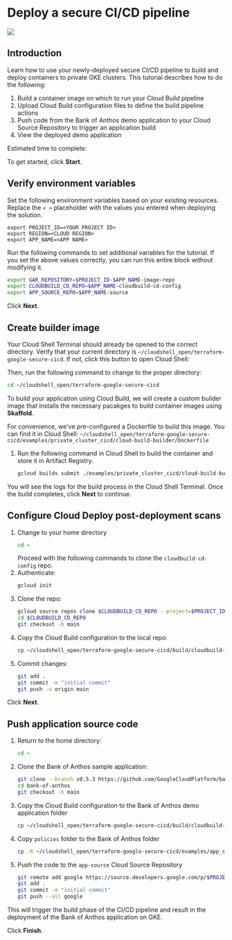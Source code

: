 <walkthrough-metadata>
  <meta name="title" content="Deploy using the secure CI/CD pipeline" />
  <meta name="description" content="Use the secure CI/CD pipeline to deploy a containerized application" />
  <meta name="component_id" content="121840" />
  <meta name="keywords" content="blueprint, CI/CD, continuous integration, continuous deployment, deployment pipeline, security development, devops, supply chain security, Cloud Build" />
</walkthrough-metadata>

# Deploy a secure CI/CD pipeline

<walkthrough-disable-features toc></walkthrough-disable-features>

![](https://walkthroughs.googleusercontent.com/content/images/intro-page.png)

## Introduction
Learn how to use your newly-deployed secure CI/CD pipeline to build and deploy containers to private GKE clusters. This tutorial describes how to do the following:

1. Build a container image on which to run your Cloud Build pipeline
1. Upload Cloud Build configuration files to define the build pipeline actions
1. Push code from the Bank of Anthos demo application to your Cloud Source Repository to trigger an application build
1. View the deployed demo application

Estimated time to complete:
<walkthrough-tutorial-duration duration="25"></walkthrough-tutorial-duration>

To get started, click **Start**.

## Verify environment variables
Set the following environment variables based on your existing resources. Replace the `< >` placeholder with the values you entered when deploying the solution.

```
export PROJECT_ID=<YOUR PROJECT ID>
export REGION=<CLOUD REGION>
export APP_NAME=<APP NAME>
```

Run the following commands to set additional variables for the tutorial. If you set the above values correctly, you can run this entire block without modifying it.
```bash
export GAR_REPOSITORY=$PROJECT_ID-$APP_NAME-image-repo
export CLOUDBUILD_CD_REPO=$APP_NAME-cloudbuild-cd-config
export APP_SOURCE_REPO=$APP_NAME-source
```

Click **Next**.

## Create builder image
Your Cloud Shell Terminal should already be opened to the correct directory. Verify that your current directory is `~/cloudshell_open/terraform-google-secure-cicd`. If not, click this button to open Cloud Shell:
<walkthrough-open-cloud-shell-button></walkthrough-open-cloud-shell-button>

Then, run the following command to change to the proper directory:
```bash
cd ~/cloudshell_open/terraform-google-secure-cicd
```

To build your application using Cloud Build, we will create a custom builder image that installs the necessary pacakges to build container images using **Skaffold**.

For convenience, we've pre-configured a Dockerfile to build this image. You can find it in Cloud Shell: `~/cloudshell_open/terraform-google-secure-cicd/examples/private_cluster_cicd/cloud-build-builder/Dockerfile`

1. Run the following command in Cloud Shell to build the container and store it in Artifact Registry.
    ```bash
    gcloud builds submit ./examples/private_cluster_cicd/cloud-build-builder --project $PROJECT_ID --config=./examples/private_cluster_cicd/cloud-build-builder/cloudbuild-skaffold-build-image.yaml --substitutions=_DEFAULT_REGION=$REGION,_GAR_REPOSITORY=$GAR_REPOSITORY
    ```

You will see the logs for the build process in the Cloud Shell Terminal. Once the build completes,  click **Next** to continue.

## Configure Cloud Deploy post-deployment scans
1. Change to your home directory
    ```bash
    cd ~
    ```
    Proceed with the following commands to clone the `cloudbuild-cd-config` repo.
1. Authenticate:
    ```bash
    gcloud init
    ```
1. Clone the repo:
    ```bash
    gcloud source repos clone $CLOUDBUILD_CD_REPO --project=$PROJECT_ID
    cd $CLOUDBUILD_CD_REPO
    git checkout -b main
    ```
1. Copy the Cloud Build configuration to the local repo:
    ```bash
    cp ~/cloudshell_open/terraform-google-secure-cicd/build/cloudbuild-cd.yaml ~/$CLOUDBUILD_CD_REPO/
    ```
1. Commit changes:
    ```bash
    git add .
    git commit -m "initial commit"
    git push -u origin main
    ```

Click **Next**.

## Push application source code

1. Return to the home directory:
    ```bash
    cd ~
    ```
1. Clone the Bank of Anthos sample application:
    ```bash
    git clone --branch v0.5.3 https://github.com/GoogleCloudPlatform/bank-of-anthos.git
    cd bank-of-anthos
    git checkout -b main
    ```
1. Copy the Cloud Build configuration to the Bank of Anthos demo application folder
    ```bash
    cp ~/cloudshell_open/terraform-google-secure-cicd/build/cloudbuild-ci.yaml ~/bank-of-anthos/
    ```
1. Copy `policies` folder to the Bank of Anthos folder
    ```bash
    cp -R ~/cloudshell_open/terraform-google-secure-cicd/examples/app_cicd/policies ~/bank-of-anthos/policies
    ```
1. Push the code to the `app-source` Cloud Source Repository
    ```bash
    git remote add google https://source.developers.google.com/p/$PROJECT_ID/r/$APP_SOURCE_REPO
    git add .
    git commit -m "initial commit"
    git push --all google
    ```

This will trigger the build phase of the CI/CD pipeline and result in the deployment of the Bank of Anthos application on GKE.

Click **Finish**.
